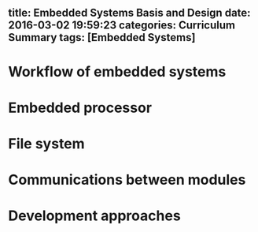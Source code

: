title: Embedded Systems Basis and Design
date: 2016-03-02 19:59:23
categories: Curriculum Summary
tags: [Embedded Systems]
---

# Workflow of embedded systems
# Embedded processor
# File system
# Communications between modules
# Development approaches
